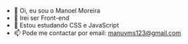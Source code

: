 - 👋 Oi, eu sou o Manoel Moreira 
- 👀 Irei ser Front-end
- 🌱 Estou estudando CSS e JavaScript 
- 📫 Pode me contactar por email: manuvms123@gmail.com

